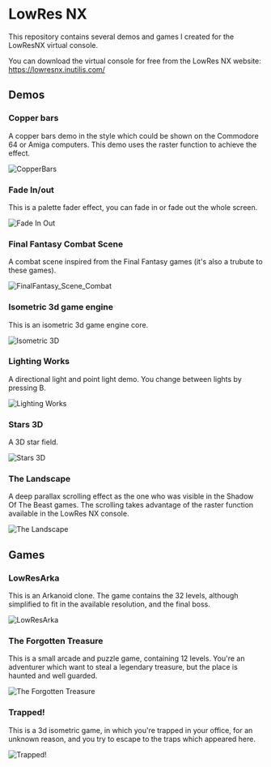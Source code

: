 # LowRes NX
This repository contains several demos and games I created for the LowResNX virtual console.

You can download the virtual console for free from the LowRes NX website:
https://lowresnx.inutilis.com/

## Demos

### Copper bars
A copper bars demo in the style which could be shown on the Commodore 64 or Amiga computers. This demo uses the raster function to achieve the effect.

![CopperBars](Demos/CopperBars/CopperBars.png)

### Fade In/out
This is a palette fader effect, you can fade in or fade out the whole screen.

![Fade In Out](Demos/FaderInOut/FaderInOut.png)

### Final Fantasy Combat Scene
A combat scene inspired from the Final Fantasy games (it's also a trubute to these games).

![FinalFantasy_Scene_Combat](Demos/FinalFantasy_Combat_Scene/FFCombat.png)

### Isometric 3d game engine
This is an isometric 3d game engine core.

![Isometric 3D](Demos/Isometric3D_Game_Engine/Isometric3D.png)

### Lighting Works
A directional light and point light demo. You change between lights by pressing B.

![Lighting Works](Demos/LightingWorks/LightingWorks.png)

### Stars 3D
A 3D star field.

![Stars 3D](Demos/Stars3D/Stars3D.png)

### The Landscape
A deep parallax scrolling effect as the one who was visible in the Shadow Of The Beast games. The scrolling takes advantage of the raster function available in the LowRes NX console.

![The Landscape](Demos/The_Landscape/The_Landscape.png)

## Games

### LowResArka
This is an Arkanoid clone. The game contains the 32 levels, although simplified to fit in the available resolution, and the final boss.

![LowResArka](Games/Arkanoid/Arkanoid.png)

### The Forgotten Treasure
This is a small arcade and puzzle game, containing 12 levels. You're an adventurer which want to steal a legendary treasure, but the place is haunted and well guarded.

![The Forgotten Treasure](Games/The_Forgotten_Treasure/The_Forgotten_Treasure.png)

### Trapped!
This is a 3d isometric game, in which you're trapped in your office, for an unknown reason, and you try to escape to the traps which appeared here.

![Trapped!](Games/Trapped/Trapped.png)
